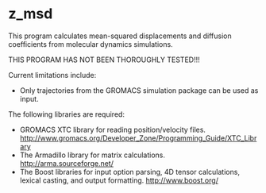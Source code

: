 # z_msd
This program calculates mean-squared displacements and diffusion coefficients from molecular dynamics simulations.

THIS PROGRAM HAS NOT BEEN THOROUGHLY TESTED!!!

Current limitations include:
* Only trajectories from the GROMACS simulation package can be used as input.

The following libraries are required:
* GROMACS XTC library for reading position/velocity files. 
  http://www.gromacs.org/Developer_Zone/Programming_Guide/XTC_Library
* The Armadillo library for matrix calculations. http://arma.sourceforge.net/
* The Boost libraries for input option parsing, 4D tensor calculations, lexical casting, and output formatting. 
  http://www.boost.org/
